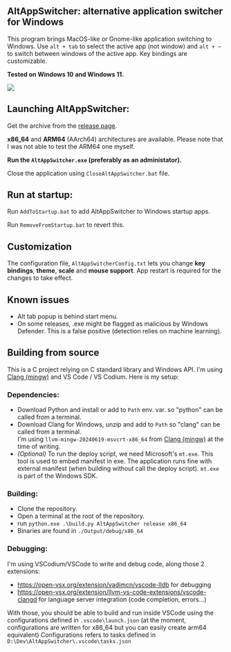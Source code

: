 ## AltAppSwitcher: alternative application switcher for Windows

This program brings MacOS-like or Gnome-like application switching to Windows. Use `alt + tab` to select the active app (not window) and `alt + ~` to switch between windows of the active app. Key bindings are customizable.

**Tested on Windows 10 and Windows 11.**

![](./Assets/ScreenshotWin11.png)

## Launching AltAppSwitcher:
Get the archive from the [release page](https://github.com/hdlx/AltAppSwitcher/releases/).

**x86_64** and **ARM64** (AArch64) architectures are available. Please note that I was not able to test the ARM64 one myself.

**Run the `AltAppSwitcher.exe` (preferably as an administator).**

Close the application using `CloseAltAppSwitcher.bat` file.

## Run at startup:
Run `AddToStartup.bat` to add AltAppSwitcher to Windows startup apps.

Run `RemoveFromStartup.bat` to revert this.

## Customization
The configuration file, `AltAppSwitcherConfig.txt` lets you change **key bindings**, **theme**, **scale** and **mouse support**. App restart is required for the changes to take effect.

## Known issues
- Alt tab popup is behind start menu.
- On some releases, .exe might be flagged as malicious by Windows Defender. This is a false positive (detection relies on machine learning).

## Building from source
This is a C project relying on C standard library and Windows API. I'm using [Clang (mingw)](https://github.com/mstorsjo/llvm-mingw) and VS Code / VS Codium.
Here is my setup:
### Dependencies:
- Download Python and install or add to `Path` env. var. so "python" can be called from a terminal.
- Download Clang for Windows, unzip and add to `Path` so "clang" can be called from a terminal.\
  I'm using `llvm-mingw-20240619-msvcrt-x86_64` from [Clang (mingw)](https://github.com/mstorsjo/llvm-mingw) at the time of writing.
- *(Optional)* To run the deploy script, we need Microsoft's `mt.exe`. This tool is used to embed manifest in exe. The application runs fine with external manifest (when building without call the deploy script). `mt.exe` is part of the Windows SDK.
### Building:
- Clone the repository.
- Open a terminal at the root of the repository.
- run `python.exe .\build.py AltAppSwitcher release x86_64`
- Binaries are found in `./Output/debug/x86_64`
### Debugging:
I'm using VSCodium/VSCode to write and debug code, along those 2 extensions:
- https://open-vsx.org/extension/vadimcn/vscode-lldb for debugging
- https://open-vsx.org/extension/llvm-vs-code-extensions/vscode-clangd for language server integration (code completion, errors...)
  
With those, you should be able to build and run inside VSCode using the configurations defined in `.vscode\launch.json` (at the moment, configurations are written for x86_64 but you can easily create arm64 equivalent)
Configurations refers to tasks defined in `D:\Dev\AltAppSwitcher\.vscode\tasks.json`
